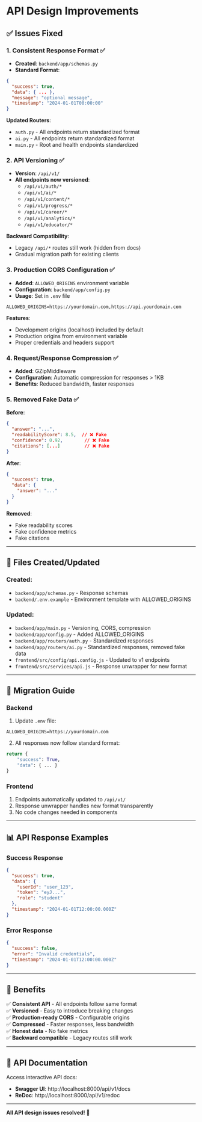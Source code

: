 # API Design Improvements

## ✅ Issues Fixed

### 1. Consistent Response Format ✅
- **Created**: `backend/app/schemas.py`
- **Standard Format**:
```json
{
  "success": true,
  "data": { ... },
  "message": "optional message",
  "timestamp": "2024-01-01T00:00:00"
}
```

**Updated Routers**:
- `auth.py` - All endpoints return standardized format
- `ai.py` - All endpoints return standardized format
- `main.py` - Root and health endpoints standardized

### 2. API Versioning ✅
- **Version**: `/api/v1/`
- **All endpoints now versioned**:
  - `/api/v1/auth/*`
  - `/api/v1/ai/*`
  - `/api/v1/content/*`
  - `/api/v1/progress/*`
  - `/api/v1/career/*`
  - `/api/v1/analytics/*`
  - `/api/v1/educator/*`

**Backward Compatibility**:
- Legacy `/api/*` routes still work (hidden from docs)
- Gradual migration path for existing clients

### 3. Production CORS Configuration ✅
- **Added**: `ALLOWED_ORIGINS` environment variable
- **Configuration**: `backend/app/config.py`
- **Usage**: Set in `.env` file
```env
ALLOWED_ORIGINS=https://yourdomain.com,https://api.yourdomain.com
```

**Features**:
- Development origins (localhost) included by default
- Production origins from environment variable
- Proper credentials and headers support

### 4. Request/Response Compression ✅
- **Added**: GZipMiddleware
- **Configuration**: Automatic compression for responses > 1KB
- **Benefits**: Reduced bandwidth, faster responses

### 5. Removed Fake Data ✅
**Before**:
```json
{
  "answer": "...",
  "readabilityScore": 8.5,  // ❌ Fake
  "confidence": 0.92,        // ❌ Fake
  "citations": [...]         // ❌ Fake
}
```

**After**:
```json
{
  "success": true,
  "data": {
    "answer": "..."
  }
}
```

**Removed**:
- Fake readability scores
- Fake confidence metrics
- Fake citations

---

## 📁 Files Created/Updated

### Created:
- `backend/app/schemas.py` - Response schemas
- `backend/.env.example` - Environment template with ALLOWED_ORIGINS

### Updated:
- `backend/app/main.py` - Versioning, CORS, compression
- `backend/app/config.py` - Added ALLOWED_ORIGINS
- `backend/app/routers/auth.py` - Standardized responses
- `backend/app/routers/ai.py` - Standardized responses, removed fake data
- `frontend/src/config/api.config.js` - Updated to v1 endpoints
- `frontend/src/services/api.js` - Response unwrapper for new format

---

## 🚀 Migration Guide

### Backend
1. Update `.env` file:
```env
ALLOWED_ORIGINS=https://yourdomain.com
```

2. All responses now follow standard format:
```python
return {
    "success": True,
    "data": { ... }
}
```

### Frontend
1. Endpoints automatically updated to `/api/v1/`
2. Response unwrapper handles new format transparently
3. No code changes needed in components

---

## 📊 API Response Examples

### Success Response
```json
{
  "success": true,
  "data": {
    "userId": "user_123",
    "token": "eyJ...",
    "role": "student"
  },
  "timestamp": "2024-01-01T12:00:00.000Z"
}
```

### Error Response
```json
{
  "success": false,
  "error": "Invalid credentials",
  "timestamp": "2024-01-01T12:00:00.000Z"
}
```

---

## 🎯 Benefits

✅ **Consistent API** - All endpoints follow same format  
✅ **Versioned** - Easy to introduce breaking changes  
✅ **Production-ready CORS** - Configurable origins  
✅ **Compressed** - Faster responses, less bandwidth  
✅ **Honest data** - No fake metrics  
✅ **Backward compatible** - Legacy routes still work  

---

## 📝 API Documentation

Access interactive API docs:
- **Swagger UI**: http://localhost:8000/api/v1/docs
- **ReDoc**: http://localhost:8000/api/v1/redoc

---

**All API design issues resolved! 🎉**
